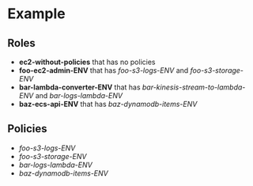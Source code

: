 # Example

## Roles

* **ec2-without-policies** that has no policies
* **foo-ec2-admin-ENV** that has *foo-s3-logs-ENV* and *foo-s3-storage-ENV*
* **bar-lambda-converter-ENV** that has *bar-kinesis-stream-to-lambda-ENV* and *bar-logs-lambda-ENV*
* **baz-ecs-api-ENV** that has *baz-dynamodb-items-ENV*

## Policies

* *foo-s3-logs-ENV*
* *foo-s3-storage-ENV*
* *bar-logs-lambda-ENV*
* *baz-dynamodb-items-ENV*
